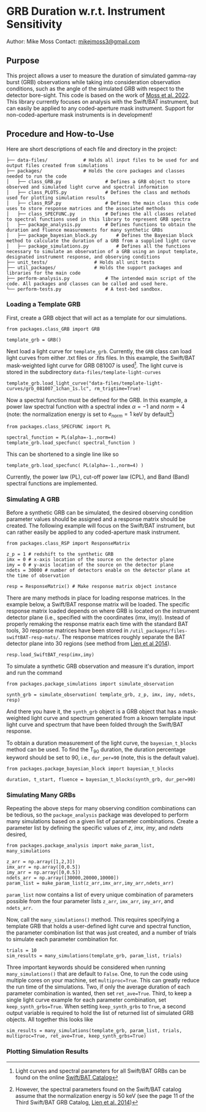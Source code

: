 # GRB Duration w.r.t. Instrument Sensitivity
Author: Mike Moss
Contact: mikejmoss3@gmail.com

## Purpose

This project allows a user to measure the duration of simulated gamma-ray burst (GRB) observations while taking into consideration observation conditions, such as the angle of the simulated GRB with respect to the detector bore-sight. This code is based on the work of [Moss et al. 2022](https://ui.adsabs.harvard.edu/abs/2022ApJ...927..157M/abstract). This library currently focuses on analysis with the Swift/BAT instrument, but can easily be applied to any coded-aperture mask instrument. Support for non-coded-aperture mask instruments is in development! 

## Procedure and How-to-Use

Here are short descriptions of each file and directory in the project:
```
├── data-files/				# Holds all input files to be used for and output files created from simulations
├── packages/				# Holds the core packages and classes needed to run the code
│   ├── class_GRB.py				# Defines a GRB object to store observed and simulated light curve and spectral information
│   ├── class_PLOTS.py				# Defines the class and methods used for plotting simulation results
│   ├── class_RSP.py				# Defines the main class this code uses to store response matrices and the associated methods
│   ├── class_SPECFUNC.py			# Defines the all classes related to spectral functions used in this library to represent GRB spectra
│   ├── package_analysis.py			# Defines functions to obtain the duration and fluence measurements for many synthetic GRBs
│   ├── package_bayesian_block.py 		# Defines the Bayesian block method to calculate the duration of a GRB from a supplied light curve
│   ├── package_simulations.py			# Defines all the functions necessary to simulate an observation of a GRB using an input template, designated instrument response, and observing conditions
├── unit_tests/ 				# Holds all unit tests
├── util_packages/				# Holds the support packages and libraries for the main code 
├── perform-analysis.py				# The intended main script of the code. All packages and classes can be called and used here.
└── perform-tests.py				# A test-bed sandbox.
```

### Loading a Template GRB
First, create a GRB object that will act as a template for our simulations.
```
from packages.class_GRB import GRB

template_grb = GRB()
```

Next load a light curve for `template_grb`. Currently, the `GRB` class can load light curves from either .txt files or .fits files. In this example, the Swift/BAT mask-weighted light curve for GRB 081007 is used[^1]. The light curve is stored in the subdirectory `data-files/template-light-curves`
```
template_grb.load_light_curve("data-files/template-light-curves/grb_081007_1chan_1s.lc", rm_trigtime=True)
```

Now a spectral function must be defined for the GRB. In this example, a power law spectral function with a spectral index $\alpha = -1$ and $norm = 4$ (note: the normalization energy is set to $e_{norm} = 1$ keV by default[^2])
```
from packages.class_SPECFUNC import PL

spectral_function = PL(alpha=-1.,norm=4)
template_grb.load_specfunc( spectral_function )
```
This can be shortened to a single line like so 
```
template_grb.load_specfunc( PL(alpha=-1.,norm=4) )
```

Currently, the power law (PL), cut-off power law (CPL), and Band (Band) spectral functions are implemented.

[^1]: Light curves and spectral parameters for all Swift/BAT GRBs can be found on the online [Swift/BAT Catalog](https://swift.gsfc.nasa.gov/results/batgrbcat/)
[^2]: However, the spectral parameters found on the Swift/BAT catalog assume that the normalization energy is 50 keV (see the page 11 of the Third Swift/BAT GRB Catalog, [Lien et al. 2014](https://swift.gsfc.nasa.gov/results/batgrbcat/3rdBATcatalog.pdf))

### Simulating A GRB
Before a synthetic GRB can be simulated, the desired observing condition parameter values should be assigned and a response matrix should be created. The following example will focus on the Swift/BAT instrument, but can rather easily be applied to any coded-aperture mask instrument.
```
from packages.class_RSP import ResponseMatrix

z_p = 1 # redshift to the synthetic GRB
imx = 0 # x-axis location of the source on the detector plane
imy = 0 # y-axis location of the source on the detector plane
ndets = 30000 # number of detectors enable on the detector plane at the time of observation

resp = ResponseMatrix() # Make response matrix object instance
```
There are many methods in place for loading response matrices. In the example below, a Swift/BAT response matrix will be loaded. The specific response matrix loaded depends on where GRB is located on the instrument detector plane (i.e., specified with the coordinates (imx, imy)). Instead of properly remaking the response matrix each time with the standard BAT tools, 30 response matrices have been stored in `/util_packages/files-swiftBAT-resp-mats/`. The response matrices roughly separate the BAT detector plane into 30 regions (see method from [Lien et al 2014](https://ui.adsabs.harvard.edu/abs/2014ApJ...783...24L/abstract)).
```
resp.load_SwiftBAT_resp(imx,imy)
```

To simulate a synthetic GRB observation and measure it's duration, import and run the command 
```
from packages.package_simulations import simulate_observation

synth_grb = simulate_observation( template_grb, z_p, imx, imy, ndets, resp)
```
And there you have it, the `synth_grb` object is a GRB object that has a mask-weighted light curve and spectrum generated from a known template input light curve and spectrum that have been folded through the Swift/BAT response. 

To obtain a duration measurement of the light curve, the `bayesian_t_blocks` method can be used. To find the T<sub>90</sub> duration, the duration percentage keyword should be set to 90, i.e., `dur_per=90` (note, this is the default value).
```
from packages.package_bayesian_block import bayesian_t_blocks

duration, t_start, fluence = bayesian_t_blocks(synth_grb, dur_per=90)
```

### Simulating Many GRBs
Repeating the above steps for many observing condition combinations can be tedious, so the `package_analysis` package was developed to perform many simulations based on a given list of parameter combinations. Create a parameter list by defining the specific values of $z$, $imx$, $imy$, and $ndets$ desired,
```
from packages.package_analysis import make_param_list, many_simulations

z_arr = np.array([1,2,3])
imx_arr = np.array([0,0.5])
imy_arr = np.array([0,0.5])
ndets_arr = np.array([30000,20000,10000])
param_list = make_param_list(z_arr,imx_arr,imy_arr,ndets_arr)
```
`param_list` now contains a list of every unique combination of parameters possible from the four parameter lists `z_arr`, `imx_arr`, `imy_arr`, and `ndets_arr`.

Now, call the `many_simulations()` method. This requires specifying a template GRB that holds a user-defined light curve and spectral function, the parameter combination list that was just created, and a number of trials to simulate each parameter combination for. 
```
trials = 10
sim_results = many_simulations(template_grb, param_list, trials)
```
Three important keywords should be considered when running `many_simulations()` that are default to `False`. One, to run the code using multiple cores on your machine, set `multiproc=True`. This can greatly reduce the run time of the simulations. Two, if only the average duration of each parameter combination is wanted, then set `ret_ave=True`. Third, to keep a single light curve example for each parameter combination, set `keep_synth_grbs=True`. When setting `keep_synth_grbs` to `True`, a second output variable is required to hold the list of returned list of simulated GRB objects. All together this looks like
```
sim_results = many_simulations(template_grb, param_list, trials, multiproc=True, ret_ave=True, keep_synth_grbs=True)
```

### Plotting Simulation Results